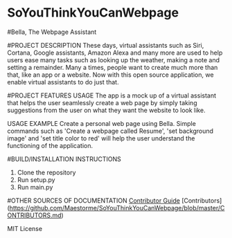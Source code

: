 # SoYouThinkYouCanWebpage

#Bella, The Webpage Assistant

#PROJECT DESCRIPTION
These days, virtual assistants such as Siri, Cortana, Google assistants, 
Amazon Alexa and many more are used to help users ease many tasks such as
looking up the weather, making a note and setting a remainder. 
Many a times, people want to create much more than that, like an app or a website. 
Now with this open source application, we enable virtual assistants to do just that.

#PROJECT FEATURES
USAGE
The app is a mock up of a virtual assistant that helps the user seamlessly 
create a web page by simply taking suggestions from the user on 
what they want the website to look like.

USAGE EXAMPLE
Create a personal web page using Bella. Simple commands such as 'Create a webpage called Resume',
'set background image' and 'set title color to red' will help the user understand the 
functioning of the application.   

#BUILD/INSTALLATION INSTRUCTIONS
1. Clone the repository
2. Run setup.py
3. Run main.py

#OTHER SOURCES OF DOCUMENTATION
[Contributor Guide](https://github.com/Maestorme/SoYouThinkYouCanWebpage/blob/master/CONTRIBUTING.md)
[Contributors] (https://github.com/Maestorme/SoYouThinkYouCanWebpage/blob/master/CONTRIBUTORS.md)

MIT License